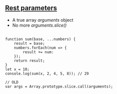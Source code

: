 ## <a href="https://developer.mozilla.org/en-US/docs/Web/JavaScript/Reference/Functions/rest_parameters" target="_blank">Rest parameters</a>

* A true array _arguments_ object
* No more _arguments.slice()_

<pre>
	<code data-trim>
function sum(base, ...numbers) {
	result = base;
	numbers.forEach(num => {
		result += num:
	});
	return result;
}
let x = 10;
console.log(sum(x, 2, 4, 5, 8)); // 29

// OLD
var args = Array.prototype.slice.call(arguments);
	</code>
</pre>